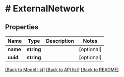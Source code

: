 # # ExternalNetwork

## Properties

Name | Type | Description | Notes
------------ | ------------- | ------------- | -------------
**name** | **string** |  | [optional]
**uuid** | **string** |  | [optional]

[[Back to Model list]](../../README.md#models) [[Back to API list]](../../README.md#endpoints) [[Back to README]](../../README.md)
